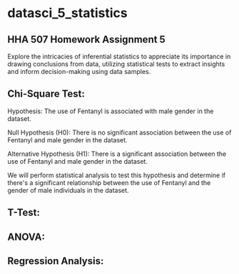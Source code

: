 # datasci_5_statistics
## **HHA 507 Homework Assignment 5**

Explore the intricacies of inferential statistics to appreciate its importance in drawing conclusions from data, utilizing statistical tests to extract insights and inform decision-making using data samples.

## **Chi-Square Test:**
Hypothesis:
The use of Fentanyl is associated with male gender in the dataset.

Null Hypothesis (H0):
There is no significant association between the use of Fentanyl and male gender in the dataset.

Alternative Hypothesis (H1):
There is a significant association between the use of Fentanyl and male gender in the dataset.

We will perform statistical analysis to test this hypothesis and determine if there's a significant relationship between the use of Fentanyl and the gender of male individuals in the dataset.

## **T-Test:**

## **ANOVA:**

## **Regression Analysis:**



